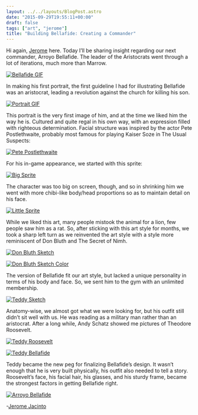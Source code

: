 ```yaml
---
layout: ../../layouts/BlogPost.astro
date: "2015-09-29T19:55:11+00:00"
draft: false
tags: ["art", "jerome"]
title: "Building Bellafide: Creating a Commander"
---
```


Hi again, [Jerome](http://chichapie.deviantart.com/) here. Today I’ll be sharing insight regarding our next commander, Arroyo Bellafide. The leader of the Aristocrats went through a lot of iterations, much more than Marrow.

[![Bellafide GIF](http://i.imgur.com/bpM10AS.gif "Bellafide GIF")](http://i.imgur.com/bpM10AS.gif)

In making his first portrait, the first guideline I had for illustrating Bellafide was an aristocrat, leading a revolution against the church for killing his son.

[![Portrait GIF](http://i.imgur.com/erNAQGa.gif "Portrait GIF")](http://i.imgur.com/erNAQGa.gif)

This portrait is the very first image of him, and at the time we liked him the way he is. Cultured and quite regal in his own way, with an expression filled with righteous determination. Facial structure was inspired by the actor Pete Postlethwaite, probably most famous for playing Kaiser Soze in The Usual Suspects:

[![Pete Postlethwaite](http://i.imgur.com/IQMjCOP.jpg "Pete Postlethwaite")](http://i.imgur.com/IQMjCOP.jpg)

For his in-game appearance, we started with this sprite:

[![Big Sprite](http://i.imgur.com/OrSXU1v.png "Big Sprite")](http://i.imgur.com/OrSXU1v.png)

The character was too big on screen, though, and so in shrinking him we went with more chibi-like body/head proportions so as to maintain detail on his face.

[![Little Sprite](http://i.imgur.com/HhOCgox.png "Little Sprite")](http://i.imgur.com/HhOCgox.png)

While we liked this art, many people mistook the animal for a lion, few people saw him as a rat. So, after sticking with this art style for months, we took a sharp left turn as we reinvented the art style with a style more reminiscent of Don Bluth and The Secret of Nimh.

[![Don Bluth Sketch](http://i.imgur.com/IRjnW8E.jpg "Don Bluth Style")](http://i.imgur.com/IRjnW8E.jpg)

[![Don Bluth Sketch Color](http://i.imgur.com/vRhYsnw.jpg "Don Bluth Style Color")](http://i.imgur.com/vRhYsnw.jpg)

The version of Bellafide fit our art style, but lacked a unique personality in terms of his body and face. So, we sent him to the gym with an unlimited membership.

[![Teddy Sketch](http://i.imgur.com/wrqPFpE.jpg "Teddy Style")](http://i.imgur.com/wrqPFpE.jpg)

Anatomy-wise, we almost got what we were looking for, but his outfit still didn’t sit well with us. He was reading as a military man rather than an aristocrat. After a long while, Andy Schatz showed me pictures of Theodore Roosevelt.

[![Teddy Roosevelt](http://i.imgur.com/OLIxYJN.jpg "Teddy Roosevelt")](http://i.imgur.com/OLIxYJN.jpg)

[![Teddy Bellafide](http://i.imgur.com/6DGd3Ph.jpg "Teddy Bellafide")](http://i.imgur.com/6DGd3Ph.jpg)

Teddy became the new peg for finalizing Bellafide’s design. It wasn’t enough that he is very built physically, his outfit also needed to tell a story. Roosevelt’s face, his facial hair, his glasses, and his sturdy frame, became the strongest factors in getting Bellafide right.

[![Arroyo Bellafide](http://i.imgur.com/xKOuuku.jpg "Arroyo Bellafide")](http://i.imgur.com/xKOuuku.jpg)

-[Jerome Jacinto](http://chichapie.deviantart.com/)
